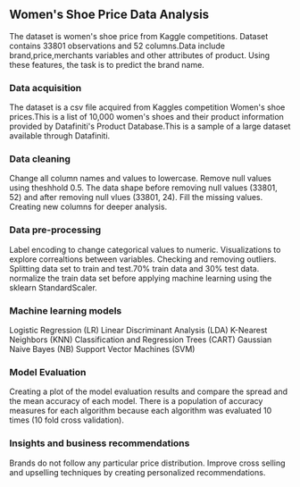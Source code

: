 ## Women's Shoe Price Data Analysis

The dataset is women's shoe price from Kaggle competitions. Dataset contains 33801 observations and 52 columns.Data include brand,price,merchants variables and other attributes of product. Using these features, the task is to predict the brand name.

### Data acquisition

The dataset is a csv file acquired from Kaggles competition Women's shoe prices.This is a list of 10,000 women's shoes and their product information provided by Datafiniti's Product Database.This is a sample of a large dataset available through Datafiniti.

### Data cleaning

Change all column names and values to lowercase. 
Remove null values using theshhold 0.5.
The data shape before removing null values (33801, 52) and after removing null vlues (33801, 24).
Fill the missing values.
Creating new columns for deeper analysis.

### Data pre-processing

Label encoding to change categorical values to numeric.
Visualizations to explore correaltions between variables.
Checking and removing outliers.
Splitting data set to train and test.70% train data and 30% test data.
normalize the train data set before applying machine learning using the sklearn StandardScaler.

### Machine learning models

Logistic Regression (LR)
Linear Discriminant Analysis (LDA)
K-Nearest Neighbors (KNN)
Classification and Regression Trees (CART)
Gaussian Naive Bayes (NB)
Support Vector Machines (SVM)

### Model Evaluation

Creating a plot of the model evaluation results and compare the spread and the mean accuracy of each model. There is a population of accuracy measures for each algorithm because each algorithm was evaluated 10 times (10 fold cross validation).

### Insights and business recommendations

Brands do not follow any particular price distribution.
Improve cross selling and upselling techniques by creating personalized recommendations.






 


 



